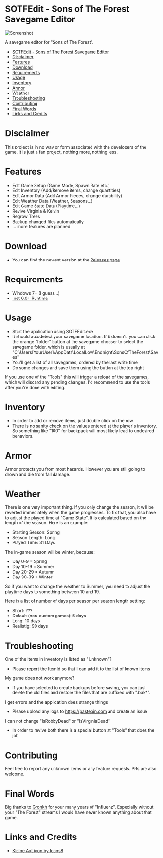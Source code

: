 # SOTFEdit - Sons of The Forest Savegame Editor

![Screenshot](https://abload.de/img/sotfedit_newdjivv.jpg)

A savegame editor for "Sons of The Forest". 

- [SOTFEdit - Sons of The Forest Savegame Editor](#sotfedit---sons-of-the-forest-savegame-editor)
- [Disclaimer](#disclaimer)
- [Features](#features)
- [Download](#download)
- [Requirements](#requirements)
- [Usage](#usage)
- [Inventory](#inventory)
- [Armor](#armor)
- [Weather](#weather)
- [Troubleshooting](#troubleshooting)
- [Contributing](#contributing)
- [Final Words](#final-words)
- [Links and Credits](#links-and-credits)

# Disclaimer

This project is in no way or form associated with the developers of the game. It is just a fan project, nothing more, nothing less.

# Features

- Edit Game Setup (Game Mode, Spawn Rate etc.)
- Edit Inventory (Add/Remove items, change quantities)
- Edit Armor Data (Add Armor Pieces, change durability)
- Edit Weather Data (Weather, Seasons...)
- Edit Game State Data (Playtime,..)
- Revive Virginia & Kelvin
- Regrow Trees
- Backup changed files automatically
- ... more features are planned

# Download

- You can find the newest version at the [Releases page](https://github.com/codengine/SOTFEdit/releases)

# Requirements

- Windows 7+ (I guess...)
- [.net 6.0+ Runtime](https://dotnet.microsoft.com/en-us/download/dotnet)

# Usage

- Start the application using SOTFEdit.exe
- It should autodetect your savegame location. If it doesn't, you can click the orange "folder" button at the savegame chooser to select the savegame folder, which is usually at "C:\Users\[YourUser]\AppData\LocalLow\Endnight\SonsOfTheForest\Saves"
- You'll get a list of all savegames, ordered by the last write time
- Do some changes and save them using the button at the top right

If you use one of the "Tools" this will trigger a reload of the savegames, which will discard any pending changes. I'd recommend to use the tools after you're done with editing.

# Inventory

- In order to add or remove items, just double click on the row
- There is no sanity check on the values entered at the player's inventory. So something like "100" for backpack will most likely lead to undesired behaviors.

# Armor

Armor protects you from most hazards. However you are still going to drown and die from fall damage.

# Weather

There is one very important thing. If you only change the season, it will be reverted immediately when the game progresses.
To fix that, you also have to adjust the played time at "Game State". It is calculated based on the length of the season. Here is an example:

- Starting Season: Spring
- Season Length: Long
- Played Time: 31 Days

The in-game season will be winter, because:

- Day 0-9 = Spring
- Day 10-19 = Summer
- Day 20-29 = Autumn
- Day 30-39 = Winter

So if you want to change the weather to Summer, you need to adjust the playtime days to something between 10 and 19.

Here is a list of number of days per season per season length setting:

- Short: ???
- Default (non-custom games): 5 days
- Long: 10 days
- Realistig: 90 days

# Troubleshooting

One of the items in inventory is listed as "Unknown"?
- Please report the ItemId so that I can add it to the list of known items

My game does not work anymore?
- If you have selected to create backups before saving, you can just delete the old files and restore the files that are suffixed with ".bak*".

I get errors and the application does strange things
- Please upload any logs to https://pastebin.com and create an issue

I can not change "IsRobbyDead" or "IsVirginiaDead"
- In order to revive both there is a special button at "Tools" that does the job

# Contributing

Feel free to report any unknown items or any feature requests. PRs are also welcome.

# Final Words

Big thanks to [Gronkh](https://gronkh.tv) for your many years of "Influenz". Especially without your "The Forest" streams I would have never known anything about that game.

# Links and Credits

- [Kleine Axt icon by Icons8](https://icons8.com/icon/81685/kleine-axt)
